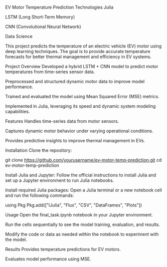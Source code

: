 EV Motor Temperature Prediction
Technologies
Julia

LSTM (Long Short-Term Memory)

CNN (Convolutional Neural Network)

Data Science

This project predicts the temperature of an electric vehicle (EV) motor using deep learning techniques. The goal is to provide accurate temperature forecasts for better thermal management and efficiency in EV systems.

Project Overview
Developed a hybrid LSTM + CNN model to predict motor temperatures from time-series sensor data.

Preprocessed and structured dynamic motor data to improve model performance.

Trained and evaluated the model using Mean Squared Error (MSE) metrics.

Implemented in Julia, leveraging its speed and dynamic system modeling capabilities.

Features
Handles time-series data from motor sensors.

Captures dynamic motor behavior under varying operational conditions.

Provides predictive insights to improve thermal management in EVs.

Installation
Clone the repository:

git clone https://github.com/yourusername/ev-motor-temp-prediction.git
cd ev-motor-temp-prediction

Install Julia and Jupyter:
Follow the official instructions to install Julia and set up a Jupyter environment to run Julia notebooks.

Install required Julia packages:
Open a Julia terminal or a new notebook cell and run the following commands:

using Pkg
Pkg.add(["IJulia", "Flux", "CSV", "DataFrames", "Plots"])

Usage
Open the final_task.ipynb notebook in your Jupyter environment.

Run the cells sequentially to see the model training, evaluation, and results.

Modify the code or data as needed within the notebook to experiment with the model.

Results
Provides temperature predictions for EV motors.

Evaluates model performance using MSE.

